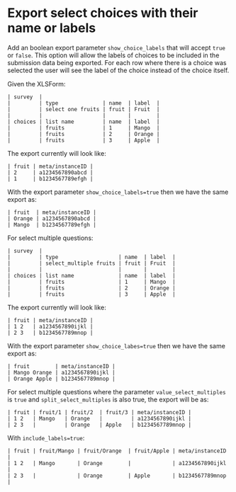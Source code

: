 # Export select choices with their name or labels

Add an boolean export parameter `show_choice_labels` that will accept `true` or `false`. This option will allow the labels of choices to be included in the submission data being exported. For each row where there is a choice was selected the user will see the label of the choice instead of the choice itself.

Given the XLSForm:

    | survey  |
    |         | type              | name  | label  |
    |         | select one fruits | fruit | Fruit  |
    |         |                   |       |        |
    | choices | list name         | name  | label  |
    |         | fruits            | 1     | Mango  |
    |         | fruits            | 2     | Orange |
    |         | fruits            | 3     | Apple  |

The export currently will look like:

    | fruit | meta/instanceID |
    | 2     | a1234567890abcd |
    | 1     | b1234567789efgh |

With the export parameter `show_choice_labels=true` then we have the same export as:

    | fruit  | meta/instanceID |
    | Orange | a1234567890abcd |
    | Mango  | b1234567789efgh |

For select multiple questions:

    | survey  |
    |         | type                   | name  | label  |
    |         | select_multiple fruits | fruit | Fruit  |
    |         |                        |       |        |
    | choices | list name              | name  | label  |
    |         | fruits                 | 1     | Mango  |
    |         | fruits                 | 2     | Orange |
    |         | fruits                 | 3     | Apple  |

The export currently will look like:

    | fruit | meta/instanceID |
    | 1 2   | a1234567890ijkl |
    | 2 3   | b1234567789mnop |

With the export parameter `show_choice_labes=true` then we have the same export as:

    | fruit        | meta/instanceID |
    | Mango Orange | a1234567890ijkl |
    | Orange Apple | b1234567789mnop |

For select multiple questions where the parameter `value_select_multiples` is `true` and `split_select_multiples` is also true, the export will be as:

    | fruit | fruit/1 | fruit/2  | fruit/3 | meta/instanceID |
    | 1 2   | Mango   | Orange   |         | a1234567890ijkl |
    | 2 3   |         | Orange   | Apple   | b1234567789mnop |

With `include_labels=true`:

    | fruit | fruit/Mango | fruit/Orange  | fruit/Apple | meta/instanceID |
    | 1 2   | Mango       | Orange        |             | a1234567890ijkl |
    | 2 3   |             | Orange        | Apple       | b1234567789mnop |
